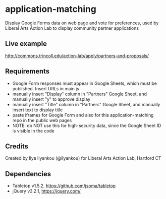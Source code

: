 # application-matching
Display Google Forms data on web page and vote for preferences, used by Liberal Arts Action Lab to display community partner applications

## Live example
http://commons.trincoll.edu/action-lab/apply/partners-and-proposals/

## Requirements
- Google Form responses must appear in Google Sheets, which must be published. Insert URLs in main.js
- manually insert "Display" column in "Partners" Google Sheet, and manually insert "y" to approve display
- manually insert "Title" column in "Partners" Google Sheet, and manually insert text to display title
- paste iframes for Google Form and also for this application-matching repo in the public web pages
- NOTE: do NOT use this for high-security data, since the Google Sheet ID is visible in the code

## Credits
Created by Ilya Ilyankou (@ilyankou) for Liberal Arts Action Lab, Hartford CT

## Dependencies
- Tabletop v1.5.2, https://github.com/jsoma/tabletop
- jQuery v3.2.1, https://jquery.com/
